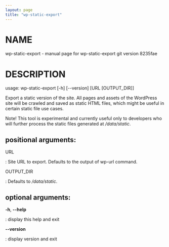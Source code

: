 ```yaml
---
layout: page
title: "wp-static-export"
---
```



NAME
====

wp-static-export - manual page for wp-static-export git version 8235fae

DESCRIPTION
===========

usage: wp-static-export \[-h\] \[\--version\] \[URL \[OUTPUT\_DIR\]\]

Export a static version of the site. All pages and assets of the
WordPress site will be crawled and saved as static HTML files, which
might be useful in certain static file use cases.

Note! This tool is experimental and currently useful only to developers
who will further process the static files generated at */data/static*.

positional arguments:
---------------------

URL

:   Site URL to export. Defaults to the output of wp-url command.

OUTPUT\_DIR

:   Defaults to */data/static*.

optional arguments:
-------------------

**-h**, **\--help**

:   display this help and exit

**\--version**

:   display version and exit
